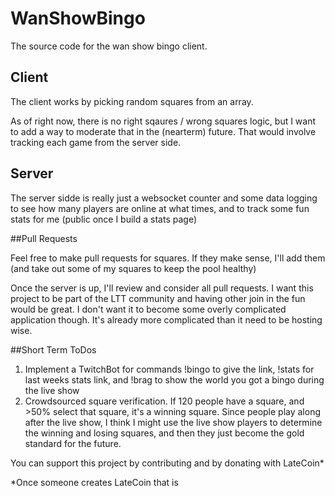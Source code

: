 # WanShowBingo
The source code for the wan show bingo client.


## Client

The client works by picking random squares from an array.

As of right now, there is no right sqaures / wrong squares logic, but I want to add a way to moderate that in the (nearterm) future. That would involve tracking each game from the server side.

## Server

The server sidde is really just a websocket counter and some data logging to see how many players are online at what times, and to track some fun stats for me (public once I build a stats page)

##Pull Requests

Feel free to make pull requests for squares. If they make sense, I'll add them (and take out some of my squares to keep the pool healthy)

Once the server is up, I'll review and consider all pull requests. I want this project to be part of the LTT community and having other join in the fun would be great. I don't want it to become some overly complicated application though. It's already more complicated than it need to be hosting wise.

##Short Term ToDos

1. Implement a TwitchBot for commands !bingo to give the link, !stats for last weeks stats link,  and !brag to show the world you got a bingo during the live show
2. Crowdsourced square verification. If 120 people have a square, and >50% select that square, it's a winning square. Since people play along after the live show, I think I might use the live show players to determine the winning and losing squares, and then they just become the gold standard for the future.


You can support this project by contributing and by donating with LateCoin*

*Once someone creates LateCoin that is

